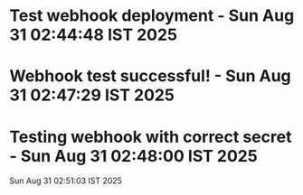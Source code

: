 # Test webhook deployment - Sun Aug 31 02:44:48 IST 2025
# Webhook test successful! - Sun Aug 31 02:47:29 IST 2025
# Testing webhook with correct secret - Sun Aug 31 02:48:00 IST 2025
Sun Aug 31 02:51:03 IST 2025
